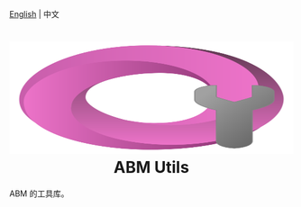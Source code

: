[English](./readme.md) | 中文

<h1><img src="./assets/icon.svg" alt="ABM Icon" width="100%" style="max-height:200px"><center>ABM Utils</center></h1>
ABM 的工具库。
